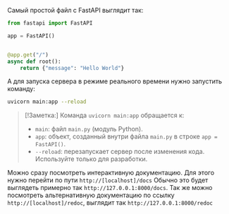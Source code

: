 Самый простой файл с FastAPI выглядит так:
```python
from fastapi import FastAPI

app = FastAPI()


@app.get("/")
async def root():
    return {"message": "Hello World"}
```

А для запуска сервера в режиме реального времени нужно запустить команду:

```bash
uvicorn main:app --reload
```



> [!Заметка:]
> Команда `uvicorn main:app` обращается к:
> 
> - `main`: файл `main.py` (модуль Python).
> - `app`: объект, созданный внутри файла `main.py` в строке `app = FastAPI()`.
> - `--reload`: перезапускает сервер после изменения кода. Используйте только для разработки.

Можно сразу посмотреть интерактивную документацию. Для этого нужно перейти по пути `http://[localhost]/docs`
Обычно это будет выглядеть примерно так `http://127.0.0.1:8000/docs`. Так же можно посмотреть альтернативную документацию по ссылку `http://[localhost]/redoc`, выглядит так `http://127.0.0.1:8000/redoc`



